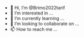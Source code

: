 - 👋 Hi, I’m @Brimo2022tarif
- 👀 I’m interested in ...
- 🌱 I’m currently learning ...
- 💞️ I’m looking to collaborate on ...
- 📫 How to reach me ...

<!---
Brimo2022tarif/Brimo2022tarif is a ✨ special ✨ repository because its `README.md` (this file) appears on your GitHub profile.
You can click the Preview link to take a look at your changes.
--->
